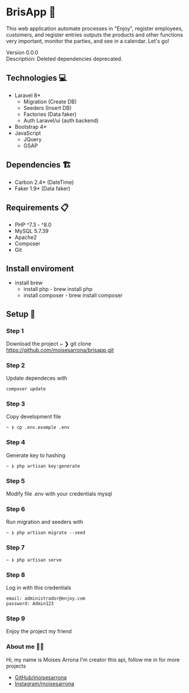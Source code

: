 # BrisApp 💙
This web application automate processes in "Enjoy", register employees, customers, and register entries outputs the products and other functions very important, monitor the parties, and see in a calendar. Let's go!

Version 0.0.0   
Description: Deleted dependencies deprecated.

## Technologies 💻
- Laravel 8*
    - Migration (Create DB)
    - Seeders (Insert DB)
    - Factories (Data faker)
    - Auth Laravel/ui (auth backend)
- Bootstrap 4*
- JavaScript
    - JQuery
    - GSAP

## Dependencies 🏗️
- Carbon 2.4* (DateTime)
- Faker 1.9* (Data faker)

## Requirements 📋
- PHP ^7.3 - ^8.0
- MySQL 5.7.39
- Apache2 
- Composer 
- Git

## Install enviroment 
- install brew
    - install php - brew install php
    - install composer - brew install composer

## Setup 🚀

### Step 1
Download the project
~ ❯ git clone https://github.com/moisesarrona/brisapp.git

### Step 2
Update dependeces with
```
composer update
```

### Step 3
Copy development file
```
~ ❯ cp .env.example .env
```

### Step 4
Generate key to hashing
```
~ ❯ php artisan key:generate
```

### Step 5
Modify file .env with your credentials mysql

### Step 6
Run migration and seeders with
````
~ ❯ php artisan migrate --seed
````

### Step 7
````
~ ❯ php artisan serve
````

### Step 8
Log in  with this credentials
````
email: administrador@enjoy.com
password: Admin123
````

### Step 9
Enjoy the project my friend

### About me 👨‍💻
Hi, my name is Moises Arrona I'm creator this api, follow me in for more projects

- [GitHub/moisesarrona](https://github.com/mosesarrona)
- [Instagram/moisesarrona](https://www.instagram.com/moisesarrona/)